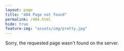 ```yaml
---
layout: page
title: "404 Page not found"
permalink: /404.html
hide: true
feature-img: "assets/img/pretty.jpg"
---
```


Sorry, the requested page wasn't found on the server.

